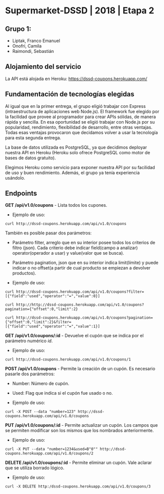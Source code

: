 # Supermarket-DSSD | 2018 | Etapa 2

## Grupo 1:

- Liptak, Franco Emanuel
- Onofri, Camila
- Raimondi, Sebastián

## Alojamiento del servicio

La API está alojada en Heroku: https://dssd-coupons.herokuapp.com/

## Fundamentación de tecnologías elegidas

Al igual que en la primer entrega, el grupo eligió trabajar con Express (intraestructura de aplicaciones web Node.js). El framework fue elegido por la facilidad que provee al programador para crear APIs sólidas, de manera rápida y sencilla. En esa oportunidad se eligió trabajar con Node.js por su popularidad, rendimiento, flexibilidad de desarrollo, entre otras ventajas.
Todas esas ventajas provocaron que decidamos volver a usar la tecnología para esta segunda entrega.

La base de datos utilizada es PostgreSQL, ya que decidimos deployar nuestra API en Heroku (Heroku solo ofrece PostgreSQL como motor de bases de datos gratuito).

Elegimos Heroku como servicio para exponer nuestra API por su facilidad de uso y buen rendimiento. Además, el grupo ya tenía experiencia usándolo.

## Endpoints


**GET /api/v1.0/coupons** - Lista todos los cupones.

- Ejemplo de uso:

~~~~
curl http://dssd-coupons.herokuapp.com/api/v1.0/coupons
~~~~

También es posible pasar dos parámetros:

- Parámetro filter, arreglo que en su interior posee todos los criterios de filtro (json). Cada criterio debe indicar field(campo a analizar) operator(operador a usar) y value(valor que se busca).

- Parámetro pagination, json que en su interior indica limit(límite) y puede indicar o no offset(a partir de cual producto se empiezan a devolver productos).

- Ejemplo de uso:

~~~~
curl http://dssd-coupons.herokuapp.com/api/v1.0/coupons?filter=[{"field":"used","operator":"=","value":0}]

curl http://http://dssd-coupons.herokuapp.com/api/v1.0/coupons?pagination={"offset":0,"limit":2}

curl http://dssd-coupons.herokuapp.com/api/v1.0/coupons?pagination={"offset":0,"limit":2}&filter=[{"field":"used","operator":"=","value":1}]
~~~~

**GET /api/v1.0/coupons/:id** - Devuelve el cupón que se indica por el parámetro numérico *id*.

- Ejemplo de uso:

~~~~
curl http://dssd-coupons.herokuapp.com/api/v1.0/coupons/1
~~~~

**POST /api/v1.0/coupons** - Permite la creación de un cupón. Es necesario pasarle dos parámetros:

- Number: Número de cupón.
- Used: Flag que indica si el cupón fue usado o no.

- Ejemplo de uso:

~~~~
curl -X POST --data "number=123" http://dssd-coupons.herokuapp.com/api/v1.0/coupons
~~~~

**PUT /api/v1.0/coupons/:id** - Permite actualizar un cupón. Los campos que se permiten modificar son los mismos que los nombrados anteriormente.

- Ejemplo de uso:

~~~~
curl -X PUT --data "number=1234&used=B"0"" http://dssd-coupons.herokuapp.com/api/v1.0/coupons/2
~~~~

**DELETE /api/v1.0/coupons/:id** - Permite eliminar un cupón. Vale aclarar que se utiliza borrado lógico.

- Ejemplo de uso:

~~~~
curl -X DELETE http:/dssd-coupons.herokuapp.com/api/v1.0/coupons/3
~~~~